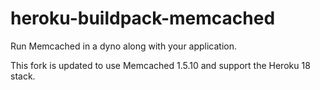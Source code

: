 # heroku-buildpack-memcached

Run Memcached in a dyno along with your application.

This fork is updated to use Memcached 1.5.10 and support the Heroku 18 stack.
